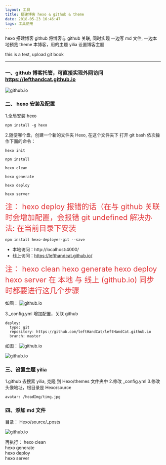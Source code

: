 ```yaml
---
layout: 工具
title: 搭建博客 hexo & github & theme
date: 2018-05-23 16:46:47
tags: 工具使用
---
```

 hexo 搭建博客
 github 将博客与 github 关联, 同时实现 一边写 md 文件, 一边本地预览
 theme  本博客，用的主题 yilia 设置博客主题

 <font colo="red">this is a test, upload git book </font> 

-----------------------------------------------------------------------------------------------

### 一、github 博客托管，可直接实现外网访问  https://lefthandcat.github.io

  ![github.io](/blogImg/hexo/blog.png)

### 二、 hexo 安装及配置
1.全局安装 hexo
```
npm install -g hexo
```
  
2.随便哪个盘，创建一个新的文件夹 Hexo, 在这个文件夹下 打开 git bash 依次操作下面的命令：
```
hexo init
```

```
npm install
```

```
hexo clean
```

```
hexo generate
```

```
hexo deploy
```

```
hexo server
```

 <font color=#e4393c size=5>
注： hexo deploy 报错的话（在与 github 关联时会增加配置，会报错 git undefined  
     解决办法: 在当前目录下安装
</font>

```
npm install hexo-deployer-git --save
```


* 本地访问：http://localhost:4000/
* 线上访问：https://lefthandcat.github.io/ 

<font color=#e4393c size=5>
 注： 
        hexo clean  
        hexo generate  
        hexo deploy  
        hexo server 
        在 本地 与 线上 (github.io) 同步时都要进行这几个步骤
</font>

如图：
![github.io](/blogImg/hexo/deploy.png)


3._config.yml 增加配置，关联 github

```
deploy:
  type: git
  repository: https://github.com/leftHandCat/leftHandCat.github.io
  branch: master
```

如图：
![github.io](/blogImg/hexo/config.png)

![github.io](/blogImg/hexo/github.png)


 ### 三、设置主题 yilia 
1.github 去搜索 yilia, 克隆 到 Hexo/themes 文件夹中
2.修改 _config.yml
3.修改头像地址，根目录是 Hexo/source

```
avatar: /headImg/timg.jpg
```

 ### 四、添加 md 文件

目录： Hexo/source/_posts

 ![github.io](/blogImg/hexo/img.png)

再执行：
        hexo clean  
        hexo generate  
        hexo deploy  
        hexo server 













